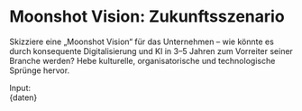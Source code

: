 # Moonshot Vision: Zukunftsszenario

Skizziere eine „Moonshot Vision“ für das Unternehmen – wie könnte es durch konsequente Digitalisierung und KI in 3–5 Jahren zum Vorreiter seiner Branche werden? Hebe kulturelle, organisatorische und technologische Sprünge hervor.

Input:  
{daten}